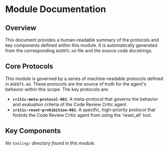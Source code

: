 # Module Documentation

## Overview

This document provides a human-readable summary of the protocols and key
components defined within this module. It is automatically generated from the
corresponding `AGENTS.md` file and the source code docstrings.

## Core Protocols

This module is governed by a series of machine-readable protocols defined in `AGENTS.md`. These protocols are the source of truth for the agent's behavior within this scope. The key protocols are:

- **`critic-meta-protocol-001`**: A meta-protocol that governs the behavior and evaluation criteria of the Code Review Critic agent.
- **`critic-reset-prohibition-001`**: A specific, high-priority protocol that forbids the Code Review Critic agent from using the 'reset_all' tool.

## Key Components

_No `tooling/` directory found in this module._